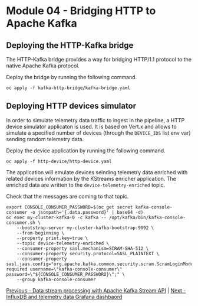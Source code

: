 # Module 04 - Bridging HTTP to Apache Kafka

## Deploying the HTTP-Kafka bridge

The HTTP-Kafka bridge provides a way for bridging HTTP/1.1 protocol to the native Apache Kafka protocol.

Deploy the bridge by running the following command.

```shell
oc apply -f kafka-http-bridge/kafka-bridge.yaml
```

## Deploying HTTP devices simulator

In order to simulate telemetry data traffic to ingest in the pipeline, a HTTP device simulator applicaton is used.
It is based on Vert.x and allows to simulate a specified number of devices (through the `DEVICE_IDS` list env var) sending random telemetry data.

Deploy the device application by running the following command.

```shell
oc apply -f http-device/http-device.yaml
```

The application will emulate devices seinding telemetry data enriched with related devices information by the KStreams enricher application.
The enriched data are written to the `device-telemetry-enriched` topic.

Check that the messages are coming to that topic.

```shell
export CONSOLE_CONSUMER_PASSWORD=$(oc get secret kafka-console-consumer -o jsonpath='{.data.password}' | base64 -d)
oc exec my-cluster-kafka-0 -c kafka -- /opt/kafka/bin/kafka-console-consumer.sh \
    --bootstrap-server my-cluster-kafka-bootstrap:9092 \
    --from-beginning \
    --property print.key=true \
    --topic device-telemetry-enriched \
    --consumer-property sasl.mechanism=SCRAM-SHA-512 \
    --consumer-property security.protocol=SASL_PLAINTEXT \
    --consumer-property sasl.jaas.config="org.apache.kafka.common.security.scram.ScramLoginModule required username=\"kafka-console-consumer\" password=\"${CONSOLE_CONSUMER_PASSWORD}\";" \
    --group kafka-console-consumer
```

[Previous - Data stream processing with Apache Kafka Stream API](03-streams-api.md) | [Next - InfluxDB and telemetry data Grafana dashbaord](appendix-influxdb.md)